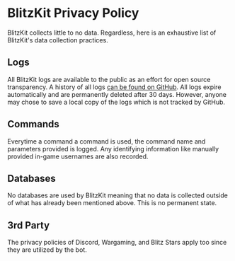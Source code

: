 # BlitzKit Privacy Policy

BlitzKit collects little to no data. Regardless, here is an exhaustive list of BlitzKit's data collection practices.

## Logs

All BlitzKit logs are available to the public as an effort for open source transparency. A history of all logs [can be found on GitHub](https://github.com/tresabhi/blitzkit/actions/workflows/host.yml). All logs expire automatically and are permanently deleted after 30 days. However, anyone may chose to save a local copy of the logs which is not tracked by GitHub.

## Commands

Everytime a command a command is used, the command name and parameters provided is logged. Any identifying information like manually provided in-game usernames are also recorded.

## Databases

No databases are used by BlitzKit meaning that no data is collected outside of what has already been mentioned above. This is no permanent state.

## 3rd Party

The privacy policies of Discord, Wargaming, and Blitz Stars apply too since they are utilized by the bot.

